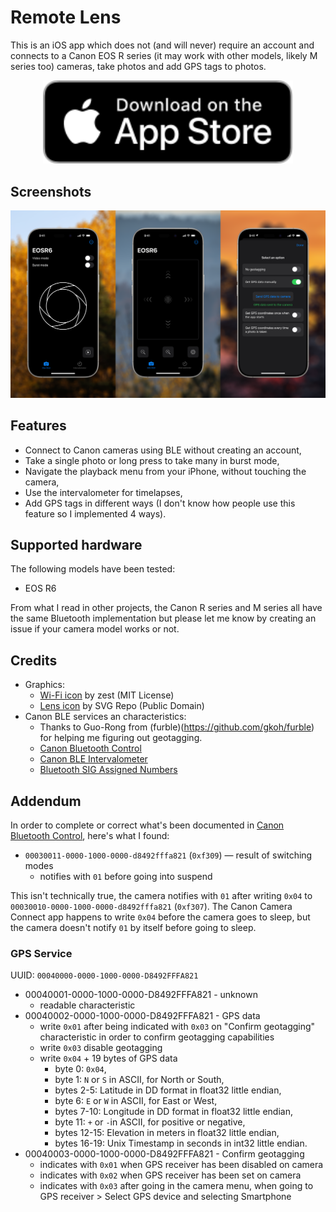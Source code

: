 # Remote Lens

This is an iOS app which does not (and will never) require an account and connects to a Canon EOS R series (it may work with other models, likely M series too) cameras, take photos and add GPS tags to photos.

<p align="center">
    <a href="https://apps.apple.com/app/remote-lens/id6748348414">
        <img src="Images/Download_on_the_App_Store.svg" alt="download_on_appstore" width="400"/>
    </a>
</p>

## Screenshots

![screenshots](Images/Screenshots.png)

## Features

* Connect to Canon cameras using BLE without creating an account,
* Take a single photo or long press to take many in burst mode,
* Navigate the playback menu from your iPhone, without touching the camera,
* Use the intervalometer for timelapses,
* Add GPS tags in different ways (I don't know how people use this feature so I implemented 4 ways).

## Supported hardware

The following models have been tested:

* EOS R6

From what I read in other projects, the Canon R series and M series all have the same Bluetooth implementation but please let me know by creating an issue if your camera model works or not.

## Credits

* Graphics:
    - [Wi-Fi icon](https://www.svgrepo.com/svg/510343/wifi-high) by zest (MIT License)
    - [Lens icon](https://www.svgrepo.com/svg/79115/lens) by SVG Repo (Public Domain)
* Canon BLE services an characteristics:
    - Thanks to Guo-Rong from (furble)(https://github.com/gkoh/furble) for helping me figuring out geotagging.
    - [Canon Bluetooth Control](https://github.com/3bl3gamer/canon-bluetooth-control)
    - [Canon BLE Intervalometer](https://github.com/robot9706/CanonBLEIntervalometer)
    - [Bluetooth SIG Assigned Numbers](https://www.bluetooth.com/wp-content/uploads/Files/Specification/HTML/Assigned_Numbers/out/en/Assigned_Numbers.pdf)

## Addendum

In order to complete or correct what's been documented in [Canon Bluetooth Control](https://github.com/3bl3gamer/canon-bluetooth-control), here's what I found:

* `00030011-0000-1000-0000-d8492fffa821` (`0xf309`) — result of switching modes
    - notifies with `01` before going into suspend

This isn't technically true, the camera notifies with `01` after writing `0x04` to `00030010-0000-1000-0000-d8492fffa821` (`0xf307`). The Canon Camera Connect app happens to write `0x04` before the camera goes to sleep, but the camera doesn't notify `01` by itself before going to sleep.

### GPS Service

UUID: `00040000-0000-1000-0000-D8492FFFA821`

* 00040001-0000-1000-0000-D8492FFFA821 - unknown
    - readable characteristic
* 00040002-0000-1000-0000-D8492FFFA821 - GPS data
    - write `0x01` after being indicated with `0x03` on "Confirm geotagging" characteristic in order to confirm geotagging capabilities
    - write `0x03` disable geotagging
    - write `0x04` + 19 bytes of GPS data
        * byte 0: `0x04`,
        * byte 1: `N` or `S` in ASCII, for North or South,
        * bytes 2-5: Latitude in DD format in float32 little endian,
        * byte 6: `E` or `W` in ASCII, for East or West,
        * bytes 7-10: Longitude in DD format in float32 little endian,
        * byte 11: `+` or `-`in ASCII, for positive or negative,
        * bytes 12-15: Elevation in meters in float32 little endian,
        * bytes 16-19: Unix Timestamp in seconds in int32 little endian.
* 00040003-0000-1000-0000-D8492FFFA821 - Confirm geotagging
    - indicates with `0x01` when GPS receiver has been disabled on camera
    - indicates with `0x02` when GPS receiver has been set on camera
    - indicates with `0x03` after going in the camera menu, when going to GPS receiver > Select GPS device and selecting Smartphone
